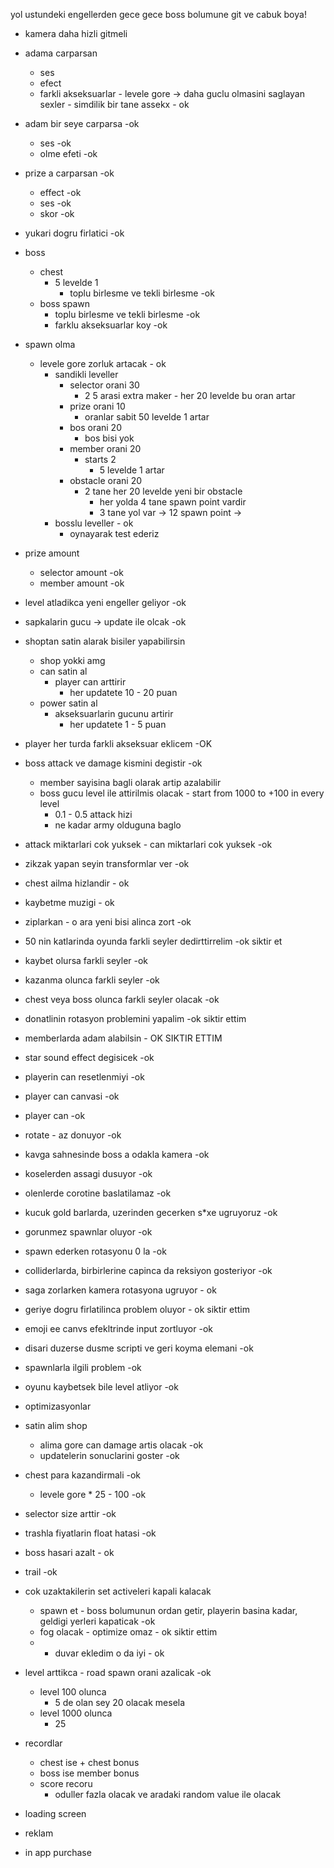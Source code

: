yol ustundeki engellerden gece gece boss bolumune git ve cabuk boya!


* kamera daha hizli gitmeli 
* adama carparsan
  * ses 
  * efect
  * farkli akseksuarlar - levele gore -> daha guclu olmasini saglayan sexler - simdilik bir tane assekx - ok
  
* adam bir seye carparsa -ok
  * ses  -ok
  * olme efeti -ok
  
* prize a carparsan -ok
  * effect -ok
  * ses -ok
  * skor -ok

* yukari dogru firlatici -ok

* boss
  * chest
    * 5 levelde 1
      * toplu birlesme ve tekli birlesme -ok
  * boss spawn
    * toplu birlesme ve tekli birlesme -ok
    * farklu akseksuarlar koy -ok


* spawn olma
  * levele gore zorluk artacak - ok
    * sandikli leveller
      * selector orani 30
        * 2 5 arasi extra maker - her 20 levelde bu oran artar
      * prize orani 10
        * oranlar sabit 50 levelde 1 artar
      * bos orani 20
        * bos bisi yok
      * member orani 20
        * starts 2
          * 5 levelde 1 artar
      * obstacle orani 20
        * 2 tane her 20 levelde yeni bir obstacle
          * her yolda 4 tane spawn point vardir
          * 3 tane yol var -> 12 spawn point -> 
    * bosslu leveller - ok
      * oynayarak test ederiz


* prize amount
  * selector amount -ok
  * member amount -ok

* level atladikca yeni engeller geliyor -ok
* sapkalarin gucu -> update ile olcak -ok 



* shoptan satin alarak bisiler yapabilirsin
  * shop yokki amg
  * can satin al
    * player can arttirir
      * her updatete 10 - 20 puan 
  * power satin al
    * akseksuarlarin gucunu artirir
      * her updatete 1 - 5 puan 
  
* player her turda farkli akseksuar eklicem -OK
* boss attack ve damage kismini degistir -ok 
  * member sayisina bagli olarak artip azalabilir
  * boss gucu level ile attirilmis olacak - start from 1000 to +100 in every level
    * 0.1 - 0.5 attack hizi
    * ne kadar army olduguna baglo
* attack miktarlari cok yuksek - can miktarlari cok yuksek  -ok 
* zikzak yapan seyin transformlar ver -ok
* chest ailma hizlandir - ok
* kaybetme muzigi - ok
* ziplarkan - o ara yeni bisi alinca zort -ok
* 50 nin katlarinda oyunda farkli seyler dedirttirrelim -ok siktir et
* kaybet olursa farkli seyler  -ok
* kazanma olunca farkli seyler -ok
* chest veya boss olunca farkli seyler olacak -ok
* donatlinin rotasyon problemini yapalim -ok siktir ettim
* memberlarda adam alabilsin - OK SIKTIR ETTIM
* star sound effect degisicek -ok
* playerin can resetlenmiyi -ok
* player can canvasi -ok 
* player can -ok
* rotate - az donuyor -ok
* kavga sahnesinde boss a odakla kamera -ok
* koselerden assagi dusuyor -ok
* olenlerde corotine baslatilamaz -ok
* kucuk gold barlarda, uzerinden gecerken s*xe ugruyoruz -ok
* gorunmez spawnlar oluyor -ok
* spawn ederken rotasyonu 0 la -ok
* colliderlarda, birbirlerine capinca da reksiyon gosteriyor -ok
* saga zorlarken kamera rotasyona ugruyor - ok
* geriye dogru firlatilinca problem oluyor - ok siktir ettim
* emoji ee canvs efekltrinde input zortluyor -ok
* disari duzerse dusme scripti ve geri koyma elemani -ok
* spawnlarla ilgili problem -ok
* oyunu kaybetsek bile level atliyor -ok

- optimizasyonlar
* satin alim shop
  * alima gore can damage artis olacak -ok
  * updatelerin sonuclarini goster -ok

* chest para kazandirmali -ok
  * levele gore * 25 - 100 -ok
* selector size arttir -ok
* trashla fiyatlarin float hatasi -ok
* boss hasari azalt - ok
* trail -ok
  
* cok uzaktakilerin set activeleri kapali kalacak
  * spawn et - boss bolumunun ordan getir, playerin basina kadar, geldigi yerleri kapaticak -ok
  * fog olacak - optimize omaz - ok siktir ettim 
  *   - duvar ekledim o da iyi  - ok
  
* level arttikca - road spawn orani azalicak -ok
  * level 100 olunca
    * 5 de olan sey 20 olacak mesela
  * level 1000 olunca
    * 25

* recordlar
  * chest ise + chest bonus
  * boss ise member bonus
  * score recoru
    * oduller fazla olacak ve aradaki random value ile olacak

* loading screen
* reklam
* in app purchase


  

  